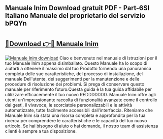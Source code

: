 ## Manuale Inim Download gratuit PDF - Part-6SI Italiano Manuale del proprietario del servizio bPQYn

# <h2><a href="http://dffwli.blite.top/?on=Manuale+Inim">🔗Download 👉🔴 Manuale Inim</a></h2>

[![Manuale Inim download](https://i.imgur.com/lujVjoI.png)](http://dffwli.blite.top/?on=Manuale+Inim)
Ciao e benvenuto nel manuale di Istruzioni per il tuo Manuale Inim appena disimballato. Questo Manuale ha lo scopo di aiutarti a ottenere il massimo dal tuo Prodotto fornendo una panoramica completa delle sue caratteristiche, del processo di installazione, del manuale Dell'utente, dei suggerimenti per la manutenzione e delle procedure di risoluzione dei problemi. Si prega di conservare questo manuale per riferimento futuro.Questa guida è la tua guida affidabile per utilizzare efficacemente il tuo nuovo REDDDDDDD. Manuale Inim offre agli utenti un'impressionante raccolta di funzionalità avanzate come il controllo dei gesti, il vivavoce, le scorciatoie personalizzabili e le attività automatizzate, tutte facilmente accessibili dall'interfaccia. Riteniamo che Manuale Inim sia stata una risorsa completa e approfondita per la tua ricerca per comprendere le caratteristiche e le capacità del tuo nuovo articolo. Se hai bisogno di aiuto o hai domande, il nostro team di assistenza clienti è sempre a tua disposizione.
